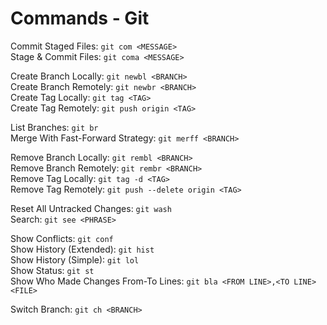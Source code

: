 # Commands - Git

Commit Staged Files: `git com <MESSAGE>`\
Stage & Commit Files: `git coma <MESSAGE>`

Create Branch Locally: `git newbl <BRANCH>`\
Create Branch Remotely: `git newbr <BRANCH>`\
Create Tag Locally: `git tag <TAG>`\
Create Tag Remotely: `git push origin <TAG>`

List Branches: `git br`\
Merge With Fast-Forward Strategy: `git merff <BRANCH>`

Remove Branch Locally: `git rembl <BRANCH>`\
Remove Branch Remotely: `git rembr <BRANCH>`\
Remove Tag Locally: `git tag -d <TAG>`\
Remove Tag Remotely: `git push --delete origin <TAG>`

Reset All Untracked Changes: `git wash`\
Search: `git see <PHRASE>`

Show Conflicts: `git conf`\
Show History (Extended): `git hist`\
Show History (Simple): `git lol`\
Show Status: `git st`\
Show Who Made Changes From-To Lines: `git bla <FROM LINE>,<TO LINE> <FILE>`

Switch Branch: `git ch <BRANCH>`
